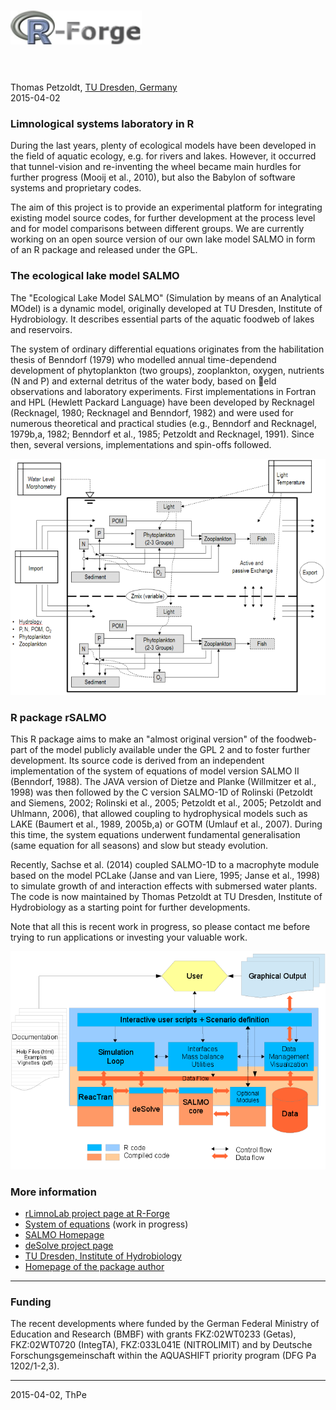 # <img src='r-forge-logo.png'><br><br>
Thomas Petzoldt, <a href='http://tu-dresden.de/hydrobiologie'>TU Dresden, Germany</a>  
2015-04-02  





<h3>Limnological systems laboratory in R</h3>

During the last years, plenty of ecological models have been developed
in the field of aquatic ecology, e.g. for rivers and lakes. However,
it occurred that tunnel-vision and re-inventing the wheel became main
hurdles for further progress (Mooij et al., 2010), but also the
Babylon of software systems and proprietary codes.

The aim of this project is to provide an experimental platform for
integrating existing model source codes, for further development at
the process level and for model comparisons between different
groups. We are currently working on an open source version of our own
lake model SALMO in form of an R package and released under the GPL.

<h3>The ecological lake model SALMO</h3>

The "Ecological Lake Model SALMO" (Simulation by means of an Analytical
MOdel) is a dynamic model, originally developed at TU Dresden, Institute
of Hydrobiology. It describes essential parts of the aquatic foodweb of lakes
and reservoirs.

The system of ordinary differential equations originates from the habilitation
thesis of Benndorf (1979) who modelled annual time-dependend development
of phytoplankton (two groups), zooplankton, oxygen, nutrients (N and P)
and external detritus of the water body, based on eld observations and laboratory
experiments. First implementations in Fortran and HPL (Hewlett
Packard Language) have been developed by Recknagel (Recknagel, 1980;
Recknagel and Benndorf, 1982) and were used for numerous theoretical and
practical studies (e.g., Benndorf and Recknagel, 1979b,a, 1982; Benndorf
et al., 1985; Petzoldt and Recknagel, 1991). Since then, several versions,
implementations and spin-offs followed.

![](salmo-2.png)

<h3>R package rSALMO</h3>

This R package aims to make an "almost original version" of the foodweb-part of the
model publicly available under the GPL 2 and to foster further development. Its source
code is derived from an independent implementation of the system of equations
of model version SALMO II (Benndorf, 1988). The JAVA version of
Dietze and Planke (Willmitzer et al., 1998) was then followed by the C version
SALMO-1D of Rolinski (Petzoldt and Siemens, 2002; Rolinski et al., 2005;
Petzoldt et al., 2005; Petzoldt and Uhlmann, 2006), that allowed coupling
to hydrophysical models such as LAKE (Baumert et al., 1989, 2005b,a) or
GOTM (Umlauf et al., 2007). During this time, the system equations underwent
fundamental generalisation (same equation for all seasons) and slow
but steady evolution.

Recently, Sachse et al. (2014) coupled SALMO-1D to a macrophyte module
based on the model PCLake (Janse and van Liere, 1995; Janse et al., 1998)
to simulate growth of and interaction effects with submersed water plants.
The code is now maintained by Thomas Petzoldt at TU Dresden, Institute
of Hydrobiology as a starting point for further developments. 

Note that all this is recent work in progress, so please contact me before trying
to run applications or investing your valuable work.


![](rSALMO.png)


<h3>More information</h3>

* [rLimnoLab project page at R-Forge](http://r-forge.r-project.org/projects/rlimnolab/)
* [System of equations](salmo-equations.pdf) (work in progress)
* [SALMO Homepage](http://simecol.de/salmo)
* [deSolve project page](http://deSolve.r-forge.r-project.org)
* [TU Dresden, Institute of Hydrobiology](http://tu-dresden.de/hydrobiologie)
* [Homepage of the package author](http://tu-dresden.de/Members/thomas.petzoldt)

----

<h3>Funding</h3>

The recent developments where funded by the German Federal Ministry of Education 
and Research (BMBF) with grants FKZ:02WT0233 (Getas), FKZ:02WT0720 (IntegTA), 
FKZ:033L041E (NITROLIMIT) and by Deutsche Forschungsgemeinschaft within the AQUASHIFT 
priority program (DFG Pa 1202/1-2,3).

----
2015-04-02, ThPe



